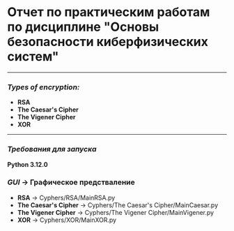 # Отчет по практическим работам по дисциплине "Основы безопасности киберфизических систем"
***
### ___Types of encryption:___
* __RSA__                    
* __The Caesar's Cipher__    
* __The Vigener Cipher__     
* __XOR__                    
***
### ___Требования для запуска___
__Python 3.12.0__
### ___GUI___ -> Графическое предстваление
* __RSA__ -> Cyphers/RSA/MainRSA.py
* __The Caesar's Cipher__ -> Cyphers/The Caesar's Cipher/MainCaesar.py
* __The Vigener Cipher__ -> Cyphers/The Vigener Cipher/MainVigener.py
* __XOR__ -> Cyphers/XOR/MainXOR.py
